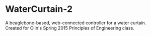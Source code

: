 # WaterCurtain-2
A beaglebone-based, web-connected controller for a water curtain. Created for Olin's Spring 2015 Principles of Engineering class.
